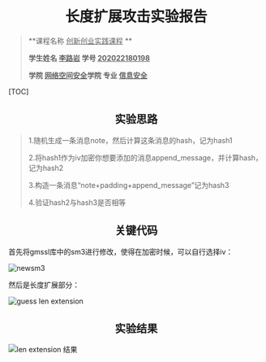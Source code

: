 # <center>长度扩展攻击实验报告</center>

>**课程名称     <u>创新创业实践课程</u>  **       
>
>**学生姓名   <u>李路岩</u>      学号  <u>202022180198</u>**     
>
>**学院   <u>网络空间安全</u>学院    专业  <u>信息安全</u>**   

[TOC]

## <center>实验思路</center>

>1.随机生成一条消息note，然后计算这条消息的hash，记为hash1
>
>2.将hash1作为iv加密你想要添加的消息append_message，并计算hash，记为hash2
>
>3.构造一条消息“note+padding+append_message”记为hash3
>
>4.验证hash2与hash3是否相等

## <center>关键代码</center>

首先将gmssl库中的sm3进行修改，使得在加密时候，可以自行选择iv：

<img src="https://img.gejiba.com/images/b5c4d56b8981334ebac55397e3dac08a.jpg" alt="newsm3" border="0">

然后是长度扩展部分：

<img src="https://img.gejiba.com/images/2269a609d3b9d0abe2756214be8c89bb.jpg" alt="guess len extension" border="0">



## <center>实验结果</center>

<img src="https://img.gejiba.com/images/7fa93cc098d676debe1179f395353a7c.jpg" alt="len extension 结果" border="0">